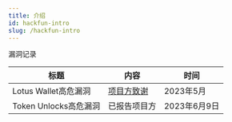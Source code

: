 ```yaml
---
title: 介绍
id: hackfun-intro
slug: /hackfun-intro
---
```


漏洞记录

| 标题 | 内容 | 时间 |
|-|-|-|
| Lotus Wallet高危漏洞 | [项目方致谢](../img/hackfun/vul/1.png) | 2023年5月   |
| Token Unlocks高危漏洞 | 已报告项目方 | 2023年6月9日   |
